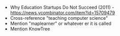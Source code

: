  - Why Education Startups Do Not Succeed (2011) - https://news.ycombinator.com/item?id=15709479
 - Cross-reference "teaching computer science"
 - Mention "maplearner" or whatever er it is called
 - Mention KnowTree